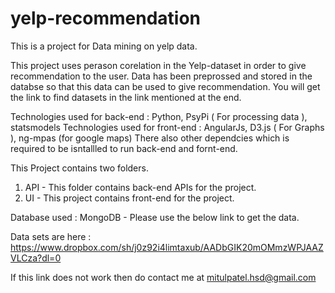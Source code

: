 # yelp-recommendation
This is a project for Data mining on yelp data.

This project uses perason corelation in the Yelp-dataset in order to give recommendation to the user. Data has been preprossed and stored in the databse so that this data can be used to give recommendation. You will get the link to find datasets in the link mentioned at the end.

Technologies used for back-end : Python, PsyPi ( For processing data ), statsmodels
Technologies used for front-end : AngularJs, D3.js ( For Graphs ), ng-mpas (for google maps)
There also other dependcies which is required to be isntallled to run back-end and fornt-end.

This Project contains two folders.
1) API - This folder contains back-end APIs for the project.
2) UI - This project contains front-end for the project.

Database used : MongoDB - Please use the below link to get the data.

Data sets are here :  https://www.dropbox.com/sh/j0z92i4limtaxub/AADbGIK20mOMmzWPJAAZVLCza?dl=0

If this link does not work then do contact me at mitulpatel.hsd@gmail.com
